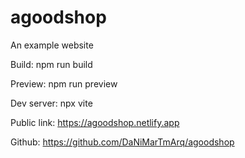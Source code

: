 # agoodshop

An example website

Build:
npm run build

Preview:
npm run preview

Dev server:
npx vite

Public link:
https://agoodshop.netlify.app

Github:
https://github.com/DaNiMarTmArq/agoodshop
